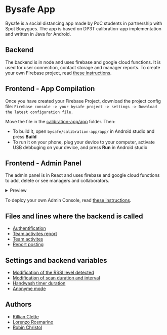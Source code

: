 # Bysafe App

Bysafe is a social distancing app made by PoC students in partnership with Spot Bouygues.
The app is based on DP3T calibration-app implementation and written in Java for Android.

## Backend

The backend is in node and uses firebase and google cloud functions. It is used for user connection, contact storage and manager reports.
To create your own Firebase project, read [these instructions](back/README.MD).

## Frontend - App Compilation


Once you have created your Firebase Project, download the project config file:
`Firebase console -> your bysafe project -> settings -> Download the latest configuration file.`

Move the file in the [calibration-app/app](calibration-app/app) folder. Then:

- To build it, open `bysafe/calibration-app/app/` in Android studio and press **Build**
- To run it on your phone, plug your device to your computer, activate USB debbuging on your device, and press **Run** in Android studio

## Frontend - Admin Panel

The admin panel is in React and uses firebase and google cloud functions to add, delete or see managers and collaborators.  

<details>
  <summary>Preview</summary>

  ![console](./.github/console.png)
</details>

 To deploy your own Admin Console, read [these instructions](admin_panel/README.MD).

## Files and lines where the backend is called
- [Authentification](https://github.com/PoCFrance/Bysafe/blame/master/calibration-app/app/src/main/java/com/bouygues/bysafe/auth/AuthActivity.java#L193)
- [Team activites report](https://github.com/PoCFrance/Bysafe/blame/master/calibration-app/app/src/main/java/com/bouygues/bysafe/report/TeamActivitiesReportFragment.java#L154)
- [Team activites](https://github.com/PoCFrance/Bysafe/blame/master/calibration-app/app/src/main/java/com/bouygues/bysafe/report/TeamActivitiesFragment.java#L111)
- [Report posting](https://github.com/PoCFrance/Bysafe/blame/master/calibration-app/app/src/main/java/com/bouygues/bysafe/MainActivity.java#L302)

## Settings and backend variables

- [Modification of the RSSI level detected](https://github.com/PoCFrance/Bysafe/blame/master/dp3t-sdk/sdk/src/main/java/org/dpppt/android/sdk/internal/AppConfigManager.java#L61)
- [Modification of scan duration and interval](https://github.com/PoCFrance/Bysafe/blame/master/dp3t-sdk/sdk/src/main/java/org/dpppt/android/sdk/internal/AppConfigManager.java#L59)
- [Handwash timer duration](https://github.com/PoCFrance/Bysafe/blame/master/calibration-app/app/src/main/java/com/bouygues/bysafe/handwash/HandwashFragment.java#L41)
- [Anonyme mode](https://github.com/PoCFrance/Bysafe/blame/master/calibration-app/app/src/main/java/com/bouygues/bysafe/auth/AuthActivity.java#L57)

## Authors
- [Killian Clette](https://github.com/Skerilyo)
- [Lorenzo Rosmarino](https://github.com/Drysque)
- [Robin Christol](https://github.com/ltsrc)

